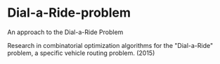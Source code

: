 # Dial-a-Ride-problem
An approach to the Dial-a-Ride Problem

Research in combinatorial optimization algorithms for the "Dial-a-Ride" problem, a specific vehicle routing problem. (2015)
